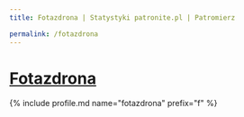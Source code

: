 ```yaml
---
title: Fotazdrona | Statystyki patronite.pl | Patromierz

permalink: /fotazdrona
---
```


# [Fotazdrona](https://patronite.pl/fotazdrona)

{% include profile.md name="fotazdrona" prefix="f" %}
